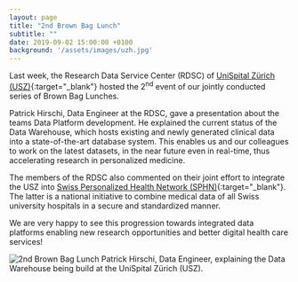 ```yaml
---
layout: page
title: "2nd Brown Bag Lunch"
subtitle: ""
date: 2019-09-02 15:00:00 +0100
background: '/assets/images/uzh.jpg'
---
```


Last week, the Research Data Service Center (RDSC) of [UniSpital Z&uuml;rich
(USZ)](http://www.en.usz.ch){:target="_blank"} hosted the 2<sup>nd</sup> event
of our jointly conducted series of Brown Bag Lunches.

Patrick Hirschi, Data Engineer at the RDSC, gave a presentation about the
teams Data Platform development. He explained the current status of the Data
Warehouse, which hosts existing and newly generated clinical data into a
state-of-the-art database system. This enables us and our colleagues to work on
the latest datasets, in the near future even in real-time, thus accelerating
research in personalized medicine.

The members of the RDSC also commented on their joint effort to integrate the
USZ into [Swiss Personalized Health Network (SPHN)](https://www.sphn.ch){:target="_blank"}.
The latter is a national initiative to combine medical data of all Swiss
university hospitals in a secure and standardized manner.

We are very happy to see this progression towards integrated data platforms
enabling new research opportunities and better digital health care services!

<img  class="img-fluid"
      src="/cmi-website/assets/images/2019-09-02_2nd-brown-bag-lunch.jpg"
      alt="2nd Brown Bag Lunch">
<span class="caption text-muted">Patrick Hirschi, Data Engineer, explaining the
Data Warehouse being build at the UniSpital Z&uuml;rich (USZ).</span>
